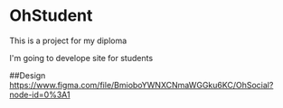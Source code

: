# OhStudent
This is a project for my diploma

I'm going to develope site for students

##Design
https://www.figma.com/file/BmioboYWNXCNmaWGGku6KC/OhSocial?node-id=0%3A1
